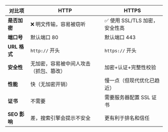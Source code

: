| 对比项        | HTTP                | HTTPS                |
| ---------- | ------------------- | -------------------- |
| **是否加密**   | ❌ 明文传输，容易被窃听        | ✅ 使用 SSL/TLS 加密，安全性高 |
| **端口号**    | 默认端口 80             | 默认端口 443             |
| **URL 格式** | `http://` 开头        | `https://` 开头        |
| **安全性**    | 无加密，容易被中间人攻击（抓包、篡改） | 加密+认证+完整性校验          |
| **性能**     | 快（无加密开销）            | 慢一点（但现代优化已趋近）        |
| **证书**     | 不需要                 | 需要服务器配置 SSL 证书       |
| **SEO 影响** | 差，搜索引擎会提示不安全        | 更有利于排名和信任            |
